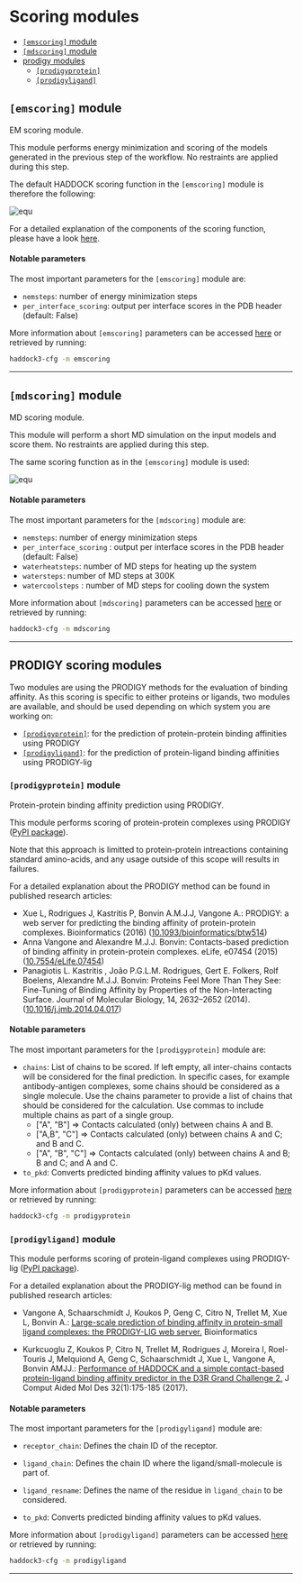# Scoring modules

- [`[emscoring]` module](#emscoring-module)
- [`[mdscoring]` module](#mdscoring-module)
- [prodigy modules](#prodigy-scoring-modules)
  - [`[prodigyprotein]`](#prodigyprotein-module)
  - [`[prodigyligand]`](#prodigyligand-module)

## `[emscoring]` module

EM scoring module.

This module performs energy minimization and scoring of the models generated in
the previous step of the workflow. No restraints are applied during this step.

The default HADDOCK scoring function in the `[emscoring]` module is therefore the following:

![equ](https://latex.codecogs.com/gif.latex?HS=1.0E_{vdw}&plus;0.2E_{elec}&plus;0.0E_{air}&plus;1.0E_{desolv})

For a detailed explanation of the components of the scoring function, please have a look [here](../haddocking.md#haddock-scoring-function).

#### Notable parameters

The most important parameters for the `[emscoring]` module are:

- `nemsteps`: number of energy minimization steps
- `per_interface_scoring`: output per interface scores in the PDB header (default: False)


More information about `[emscoring]` parameters can be accessed [here](https://bonvinlab.org/haddock3/modules/scoring/haddock.modules.scoring.emscoring.html#default-parameters) or retrieved by running:

```bash
haddock3-cfg -m emscoring
```

<hr>

## `[mdscoring]` module

MD scoring module.

This module will perform a short MD simulation on the input models and
score them. No restraints are applied during this step.

The same scoring function as in the `[emscoring]` module is used:

![equ](https://latex.codecogs.com/gif.latex?HS=1.0E_{vdw}&plus;0.2E_{elec}&plus;0.0E_{air}&plus;1.0E_{desolv})

#### Notable parameters

The most important parameters for the `[mdscoring]` module are:

- `nemsteps`: number of energy minimization steps
- `per_interface_scoring` : output per interface scores in the PDB header (default: False)
- `waterheatsteps`: number of MD steps for heating up the system
- `watersteps`: number of MD steps at 300K
- `watercoolsteps` : number of MD steps for cooling down the system

More information about `[mdscoring]` parameters can be accessed [here](https://bonvinlab.org/haddock3/modules/scoring/haddock.modules.scoring.mdscoring.html#default-parameters) or retrieved by running:

```bash
haddock3-cfg -m mdscoring
```

<hr>

## PRODIGY scoring modules

Two modules are using the PRODIGY methods for the evaluation of binding affinity.
As this scoring is specific to either proteins or ligands, two modules are available, and should be used depending on which system you are working on:
- [`[prodigyprotein]`](#prodigyprotein-module): for the prediction of protein-protein binding affinities using PRODIGY
- [`[prodigyligand]`](#prodigyligand-module): for the prediction of protein-ligand binding affinities using PRODIGY-lig


### `[prodigyprotein]` module

Protein-protein binding affinity prediction using PRODIGY.

This module performs scoring of protein-protein complexes using PRODIGY ([PyPI package](https://pypi.org/project/prodigy-prot/)).

Note that this approach is limitted to protein-protein intreactions containing standard amino-acids, and any usage outside of this scope will results in failures.

For a detailed explanation about the PRODIGY method can be found in published research articles:

- Xue L, Rodrigues J, Kastritis P, Bonvin A.M.J.J, Vangone A.: PRODIGY: a web server for predicting the binding affinity of protein-protein complexes. Bioinformatics (2016) ([10.1093/bioinformatics/btw514](https://doi.org/10.1093/bioinformatics/btw514))
- Anna Vangone and Alexandre M.J.J. Bonvin: Contacts-based prediction of binding affinity in protein-protein complexes. eLife, e07454 (2015) ([10.7554/eLife.07454](https://doi.org/10.7554/elife.07454))
- Panagiotis L. Kastritis , João P.G.L.M. Rodrigues, Gert E. Folkers, Rolf Boelens, Alexandre M.J.J. Bonvin: Proteins Feel More Than They See: Fine-Tuning of Binding Affinity by Properties of the Non-Interacting Surface. Journal of Molecular Biology, 14, 2632–2652 (2014). ([10.1016/j.jmb.2014.04.017](https://doi.org/10.1016/j.jmb.2014.04.017))


#### Notable parameters

The most important parameters for the `[prodigyprotein]` module are:

- `chains`: List of chains to be scored. If left empty, all inter-chains contacts will be considered for the final prediction. In specific cases, for example antibody-antigen complexes, some chains should be considered as a single molecule. Use the chains parameter to provide a list of chains that should be considered for the calculation. Use commas to include multiple chains as part of a single group.
  - ["A", "B"]      => Contacts calculated (only) between chains A and B.
  - ["A,B", "C"]    => Contacts calculated (only) between chains A and C; and B and C.
  - ["A", "B", "C"] => Contacts calculated (only) between chains A and B; B and C; and A and C.
- `to_pkd`: Converts predicted binding affinity values to pKd values.


More information about `[prodigyprotein]` parameters can be accessed [here](https://bonvinlab.org/haddock3/modules/scoring/haddock.modules.scoring.prodigyprotein.html#default-parameters) or retrieved by running:

```bash
haddock3-cfg -m prodigyprotein
```


### `[prodigyligand]` module

This module performs scoring of protein-ligand complexes using PRODIGY-lig ([PyPI package](https://pypi.org/project/prodigy-lig/)).

For a detailed explanation about the PRODIGY-lig method can be found in published research articles:

- Vangone A, Schaarschmidt J, Koukos P, Geng C, Citro N, Trellet M, Xue L, Bonvin A.: [Large-scale prediction of binding affinity in protein-small ligand complexes: the PRODIGY-LIG web server.](https://doi.org/10.1093/bioinformatics/bty816) Bioinformatics

- Kurkcuoglu Z, Koukos P, Citro N, Trellet M, Rodrigues J, Moreira I, Roel-Touris J, Melquiond A, Geng C, Schaarschmidt J, Xue L, Vangone A, Bonvin AMJJ.: [Performance of HADDOCK and a simple contact-based protein-ligand binding affinity predictor in the D3R Grand Challenge 2.](https://link.springer.com/article/10.1007/s10822-017-0049-y) J Comput Aided Mol Des 32(1):175-185 (2017).


#### Notable parameters

The most important parameters for the `[prodigyligand]` module are:

- `receptor_chain`: Defines the chain ID of the receptor.

- `ligand_chain`: Defines the chain ID where the ligand/small-molecule is part of.

- `ligand_resname`: Defines the name of the residue in `ligand_chain` to be considered.

- `to_pkd`: Converts predicted binding affinity values to pKd values.


More information about `[prodigyligand]` parameters can be accessed [here](https://bonvinlab.org/haddock3/modules/scoring/haddock.modules.scoring.prodigyligand.html#default-parameters) or retrieved by running:

```bash
haddock3-cfg -m prodigyligand
```

<hr>
